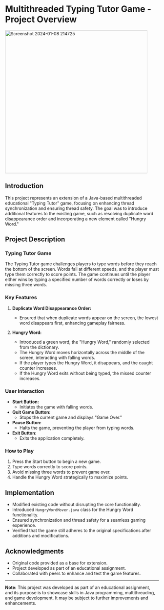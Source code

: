 # Multithreaded Typing Tutor Game - Project Overview

 <div align=”center”> <img width="466" alt="Screenshot 2024-01-08 214725" src="https://github.com/Athi-sirmatt/Concurrency-Multithreading-Typing-Game/assets/93771863/9617aa6d-9e57-477f-9356-c66ad7f38d32"></div> 


## Introduction

This project represents an extension of a Java-based multithreaded educational "Typing Tutor" game, focusing on enhancing thread synchronization and ensuring thread safety. The goal was to introduce additional features to the existing game, such as resolving duplicate word disappearance order and incorporating a new element called "Hungry Word."

## Project Description

### Typing Tutor Game

The Typing Tutor game challenges players to type words before they reach the bottom of the screen. Words fall at different speeds, and the player must type them correctly to score points. The game continues until the player either wins by typing a specified number of words correctly or loses by missing three words.

### Key Features

1. **Duplicate Word Disappearance Order:**
   - Ensured that when duplicate words appear on the screen, the lowest word disappears first, enhancing gameplay fairness.

2. **Hungry Word:**
   - Introduced a green word, the "Hungry Word," randomly selected from the dictionary.
   - The Hungry Word moves horizontally across the middle of the screen, interacting with falling words.
   - If the player types the Hungry Word, it disappears, and the caught counter increases.
   - If the Hungry Word exits without being typed, the missed counter increases.

### User Interaction

- **Start Button:**
  - Initiates the game with falling words.
- **Quit Game Button:**
  - Stops the current game and displays "Game Over."
- **Pause Button:**
  - Halts the game, preventing the player from typing words.
- **Exit Button:**
  - Exits the application completely.

### How to Play

1. Press the Start button to begin a new game.
2. Type words correctly to score points.
3. Avoid missing three words to prevent game over.
4. Handle the Hungry Word strategically to maximize points.

## Implementation

- Modified existing code without disrupting the core functionality.
- Introduced `HungryWordMover.java` class for the Hungry Word functionality.
- Ensured synchronization and thread safety for a seamless gaming experience.
- Verified that the game still adheres to the original specifications after additions and modifications.

## Acknowledgments

- Original code provided as a base for extension.
- Project developed as part of an educational assignment.
- Collaborated with peers to enhance and test the game features.

---

**Note:** This project was developed as part of an educational assignment, and its purpose is to showcase skills in Java programming, multithreading, and game development. It may be subject to further improvements and enhancements.
